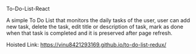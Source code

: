 To-Do-List-React

A simple To Do List that monitors the daily tasks of the user, user can add new task, delete the task, edit title or description of task, mark as done when that task is completed and it is preserved after page refresh.

Hoisted Link: https://vinu8421293169.github.io/to-do-list-redux/
